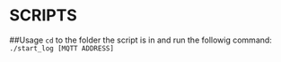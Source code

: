 # SCRIPTS

##Usage
`cd` to the folder the script is in and run the followig command:
`./start_log [MQTT ADDRESS]`
